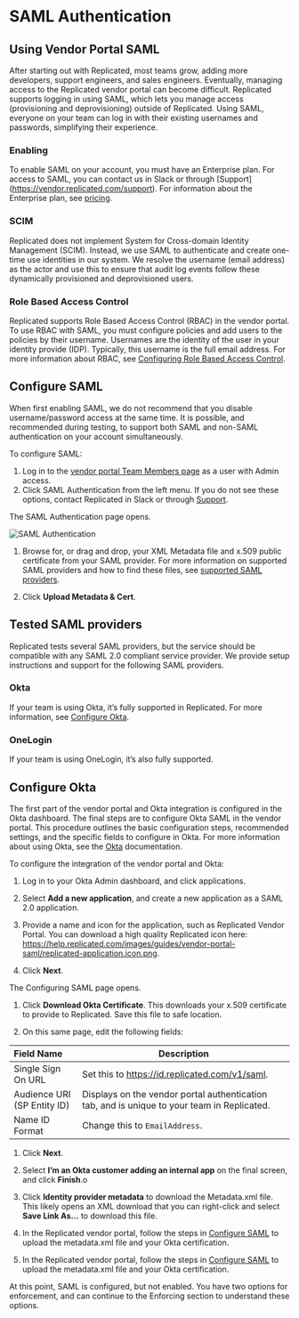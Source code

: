 # SAML Authentication

## Using Vendor Portal SAML

After starting out with Replicated, most teams grow, adding more developers, support engineers, and sales engineers. Eventually, managing access to the Replicated vendor portal can become difficult. Replicated supports logging in using SAML, which lets you manage access (provisioning and deprovisioning) outside of Replicated. Using SAML, everyone on your team can log in with their existing usernames and passwords, simplifying their experience.

### Enabling

To enable SAML on your account, you must have an Enterprise plan. For access to SAML, you can contact us in Slack or through [Support] (https://vendor.replicated.com/support). For information about the Enterprise plan, see [pricing](https://www.replicated.com/pricing/).

### SCIM

Replicated does not implement System for Cross-domain Identity Management (SCIM). Instead, we use SAML to authenticate and create one-time use identities in our system. We resolve the username (email address) as the actor and use this to ensure that audit log events follow these dynamically provisioned and deprovisioned users.

### Role Based Access Control

Replicated supports Role Based Access Control (RBAC) in the vendor portal. To use RBAC with SAML, you must configure policies and add users to the policies by their username. Usernames are the identity of the user in your identity provide (IDP). Typically, this username is the full email address. For more information about RBAC, see [Configuring Role Based Access Control](https://replicated-docs.netlify.app/vendor/packaging-rbac).

## Configure SAML

When first enabling SAML, we do not recommend that you disable username/password access at the same time. It is possible, and recommended during testing, to support both SAML and non-SAML authentication on your account simultaneously.

To configure SAML:

1. Log in to the [vendor portal Team Members page](https://vendor.replicated.com/team/members) as a user with Admin access.
1. Click SAML Authentication from the left menu. If you do not see these options, contact Replicated in Slack or through [Support](https://vendor.replicated.com/support).

 The SAML Authentication page opens.

 ![SAML Authentication](/images/team-mgmt-saml-authentication.png)

1. Browse for, or drag and drop, your XML Metadata file and x.509 public certificate from your SAML provider. For more information on supported SAML providers and how to find these files, see [supported SAML providers](#supported-saml-providers).

1. Click **Upload Metadata & Cert**.


## Tested SAML providers

Replicated tests several SAML providers, but the service should be compatible with any SAML 2.0 compliant service provider. We provide setup instructions and support for the following SAML providers.

### Okta

If your team is using Okta, it’s fully supported in Replicated. For more information, see [Configure Okta](#configure-okta).

### OneLogin

If your team is using OneLogin, it’s also fully supported.


## Configure Okta

The first part of the vendor portal and Okta integration is configured in the Okta dashboard. The final steps are to configure Okta SAML in the vendor portal. This procedure outlines the basic configuration steps, recommended settings, and the specific fields to configure in Okta. For more information about using Okta, see the [Okta](https://help.okta.com/en/prod/Content/index.htm) documentation.

To configure the integration of the vendor portal and Okta:

1. Log in to your Okta Admin dashboard, and click applications.

1. Select **Add a new application**, and create a new application as a SAML 2.0 application.

1. Provide a name and icon for the application, such as Replicated Vendor Portal. You can download a high quality Replicated icon here: https://help.replicated.com/images/guides/vendor-portal-saml/replicated-application.icon.png.

1. Click **Next**.

  The Configuring SAML page opens.

1. Click **Download Okta Certificate**. This downloads your x.509 certificate to provide to Replicated. Save this file to safe location.

1. On this same page, edit the following fields:

  | Field Name              | Description                                                                                     |
  | :---------------------- | ----------------------------------------------------------------------------------------------- |
  | Single Sign On URL      | Set this to https://id.replicated.com/v1/saml.                                                  |
  | Audience URI (SP Entity ID) | Displays on the vendor portal authentication tab, and is unique to your team in Replicated. |
  | Name ID Format          | Change this to `EmailAddress`.                                                                  |

1. Click **Next**.

1. Select **I’m an Okta customer adding an internal app** on the final screen, and click **Finish**.o

1. Click **Identity provider metadata** to download the Metadata.xml file. This likely opens an XML download that you can right-click and select **Save Link As…** to download this file.

1. In the Replicated vendor portal, follow the steps in [Configure SAML](#configure-saml) to upload the metadata.xml file and your Okta certification.

1. In the Replicated vendor portal, follow the steps in [Configure SAML](#configure-saml) to upload the metadata.xml file and your Okta certification.

At this point, SAML is configured, but not enabled. You have two options for enforcement, and can continue to the Enforcing section to understand these options.
